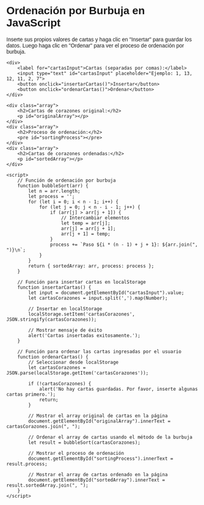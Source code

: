 
<html lang="es">
<head>
    <title>Ordenación por Burbuja</title>
    <style>
        body {
            font-family: Arial, sans-serif;
        }
        .array {
            margin-top: 20px;
        }
    </style>
</head>
<body>
    <h1>Ordenación por Burbuja en JavaScript</h1>
    <p>Inserte sus propios valores de cartas y haga clic en "Insertar" para guardar los datos. Luego haga clic en "Ordenar" para ver el proceso de ordenación por burbuja.</p>

    <div>
        <label for="cartasInput">Cartas (separadas por comas):</label>
        <input type="text" id="cartasInput" placeholder="Ejemplo: 1, 13, 12, 11, 2, 7">
        <button onclick="insertarCartas()">Insertar</button>
        <button onclick="ordenarCartas()">Ordenar</button>
    </div>

    <div class="array">
        <h2>Cartas de corazones original:</h2>
        <p id="originalArray"></p>
    </div>
    <div class="array">
        <h2>Proceso de ordenación:</h2>
        <pre id="sortingProcess"></pre>
    </div>
    <div class="array">
        <h2>Cartas de corazones ordenadas:</h2>
        <p id="sortedArray"></p>
    </div>

    <script>
        // Función de ordenación por burbuja
        function bubbleSort(arr) {
            let n = arr.length;
            let process = '';
            for (let i = 0; i < n - 1; i++) {
                for (let j = 0; j < n - i - 1; j++) {
                    if (arr[j] > arr[j + 1]) {
                        // Intercambiar elementos
                        let temp = arr[j];
                        arr[j] = arr[j + 1];
                        arr[j + 1] = temp;
                    }
                    process += `Paso ${i * (n - 1) + j + 1}: ${arr.join(", ")}\n`;
                }
            }
            return { sortedArray: arr, process: process };
        }

        // Función para insertar cartas en localStorage
        function insertarCartas() {
            let input = document.getElementById("cartasInput").value;
            let cartasCorazones = input.split(',').map(Number);

            // Insertar en localStorage
            localStorage.setItem('cartasCorazones', JSON.stringify(cartasCorazones));

            // Mostrar mensaje de éxito
            alert('Cartas insertadas exitosamente.');
        }

        // Función para ordenar las cartas ingresadas por el usuario
        function ordenarCartas() {
            // Seleccionar desde localStorage
            let cartasCorazones = JSON.parse(localStorage.getItem('cartasCorazones'));

            if (!cartasCorazones) {
                alert('No hay cartas guardadas. Por favor, inserte algunas cartas primero.');
                return;
            }

            // Mostrar el array original de cartas en la página
            document.getElementById("originalArray").innerText = cartasCorazones.join(", ");

            // Ordenar el array de cartas usando el método de la burbuja
            let result = bubbleSort(cartasCorazones);

            // Mostrar el proceso de ordenación
            document.getElementById("sortingProcess").innerText = result.process;

            // Mostrar el array de cartas ordenado en la página
            document.getElementById("sortedArray").innerText = result.sortedArray.join(", ");
        }
    </script>
</body>
</html>
